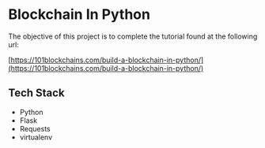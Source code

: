 
# Blockchain In Python

The objective of this project is to complete the tutorial found at the following url:<br>

[https://101blockchains.com/build-a-blockchain-in-python/](https://101blockchains.com/build-a-blockchain-in-python/)

## Tech Stack

- Python
- Flask
- Requests
- virtualenv
